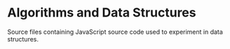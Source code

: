 # Algorithms and Data Structures

Source files containing JavaScript source code used to experiment in data structures.